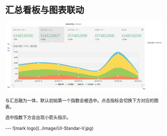 # 汇总看板与图表联动

![Alt text](../image/UI-Standar-LUXURY-35-1.jpg)

<p>与汇总融为一体，默认初始第一个指数会被选中。点击指标会切换下方对应的图表。
<p>选中指数下方会出现小箭头指示。

<br>
<br>
---
![mark logo](../image/UI-Standar-V.jpg)

